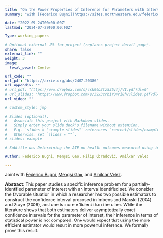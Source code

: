 ```yaml
---
title: "On the Power Properties of Inference for Parameters with Interval Identified Sets"
summary: "with [Federico Bugni](https://sites.northwestern.edu/federicobugni/), [Mengsi Gao](https://sites.google.com/view/mengsi-gao/), and [Amilcar Velez](https://www.amilcarvelez.com/) (Submitted)."

date: "2022-09-24T00:00:00Z"
lastmod: "2024-07-29T00:00:00Z"

Type: working_papers

# Optional external URL for project (replaces project detail page).
share: false
external_link: ""
weight: 3
image:
  focal_point: Center

url_code: ""
url_pdf: "https://arxiv.org/abs/2407.20386"
url_appendix: ""
# url_pdf: "https://www.dropbox.com/s/csk96o3tz535y4j/VI.pdf?dl=0"
# url_slides: "https://www.dropbox.com/s/39x3crbir04ri8h/slides.pdf?dl=0"
url_video: ""

# custom_style: jmp

# Slides (optional).
#   Associate this project with Markdown slides.
#   Simply enter your slide deck's filename without extension.
#   E.g. `slides = "example-slides"` references `content/slides/example-slides.md`.
#   Otherwise, set `slides = ""`.
# slides: example

# Subtitle was Determining the ATE on health outcomes measured using imperfect diagnostic tests in randomized controlled trials.

Author: Federico Bugni, Mengsi Gao, Filip Obradović, Amilcar Velez 

---
```


Joint with [Federico Bugni](https://sites.northwestern.edu/federicobugni/), [Mengsi Gao](https://sites.google.com/view/mengsi-gao/), and [Amilcar Velez](https://www.amilcarvelez.com/). 

**Abstract**: This paper studies a specific inference problem for a partially-identified parameter of interest with an interval identified set. We consider the favorable situation in which a researcher has two possible estimators to construct the confidence interval proposed in Imbens and Manski (2004) and Stoye (2009), and one is more efficient than the other. While the literature shows that both estimators deliver asymptotically exact confidence intervals for the parameter of interest, their inference in terms of statistical power is not compared. One would expect that using the more efficient estimator would result in more powerful inference. We formally prove this result.
